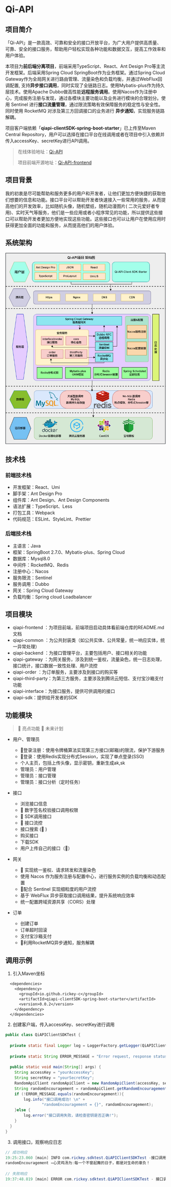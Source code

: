 # Qi-API

## 项目简介

「Qi-API」是一款高效、可靠和安全的接口开放平台，为广大用户提供高质量、可靠、安全的接口服务，帮助用户轻松实现各种功能和数据交互，提高工作效率和用户体验。

本项目为**前后端分离项目**，前端采用TypeScript、React、Ant Design Pro等主流开发框架。后端采用Spring Cloud SpringBoot作为业务框架。通过Spring Cloud Gateway作为全局网关进行路由管理、流量染色和负载均衡，并通过WebFlux回调配置, 支持**异步接口调用**，同时实现了全链路日志。使用Mybatis-plus作为持久层技术。使用Apache Dubbo做高性能**远程服务调用**。使用Nacos作为注册中心，完成服务注册与发现，通过各模块主要功能以及业务进行模块的合理划分。使用 Sentinel 进行**接口流量管理**，通过限流策略有效保障服务的稳定性与安全性。同时使用 RocketMQ 对涉及第三方回调接口的业务进行 **异步通知**，实现服务链路解耦。

项目客户端依赖「**qiapi-clientSDK-spring-boot-starter**」已上传至Maven Central
Repository，用户可以选择在接口平台在线调用或者在项目中引入依赖并传入accessKey、secretKey进行API调用。

> 在线体验地址：[Qi-API](https://www.rickey-qiapi.cn/)
>
>项目前端开源地址：[Qi-API-frontend](https://github.com/rickey-c/qiapi-frontend)

## 项目背景

我的初衷是尽可能帮助和服务更多的用户和开发者，让他们更加方便快捷的获取他们想要的信息和功能。接口平台可以帮助开发者快速接入一些常用的服务，从而提高他们的开发效率，比如随机头像，随机壁纸，随机动漫图片(
二次元爱好者专用)、实时天气等服务，他们是一些应用或者小程序常见的功能，所以提供这些接口可以帮助开发者更加方便地实现这些功能。这些接口也可以让用户在使用应用时获得更加全面的功能和服务，从而提高他们的用户体验。

## 系统架构

![image](https://github.com/rickey-c/Qi-API/blob/master/qiapi-doc/Architecture%20Diagram/Qi-API-Architecture%20Diagram.png?raw=true)

## 技术栈

### 前端技术栈

+ 开发框架：React、Umi
+ 脚手架：Ant Design Pro
+ 组件库：Ant Design、Ant Design Components
+ 语法扩展：TypeScript、Less
+ 打包工具：Webpack
+ 代码规范：ESLint、StyleLint、Prettier

### 后端技术栈

+ 主语言：Java
+ 框架：SpringBoot 2.7.0、Mybatis-plus、Spring Cloud
+ 数据库：Mysql8.0
+ 中间件：RocketMQ、Redis
+ 注册中心：Nacos
+ 服务限流：Sentinel
+ 服务调用：Dubbo
+ 网关：Spring Cloud Gateway
+ 负载均衡：Spring cloud Loadbalancer

## 项目模块

+ qiapi-frontend ：为项目前端，前端项目启动具体看前端仓库的README.md文档
+ qiapi-common ：为公共封装类（如公共实体、公共常量，统一响应实体，统一异常处理）
+ qiapi-backend ：为接口管理平台，主要包括用户、接口相关的功能
+ qiapi-gateway ：为网关服务，涉及到统一鉴权，流量染色，统一日志处理，接口统计，接口数据一致性处理、用户流控
+ qiapi-order ：为订单服务，主要涉及到接口的购买等
+ qiapi-third-party：为第三方服务，主要涉及到腾讯云短信、支付宝沙箱支付功能
+ qiapi-interface：为接口服务，提供可供调用的接口
+ qiapi-sdk：提供给开发者的SDK

## 功能模块

> 🌟 亮点功能 🚀 未来计划

+ 用户、管理员
  + 🌟登录注册：使用令牌桶算法实现第三方接口(邮箱)的限流，保护下游服务
  + 🌟登录：使用Redis实现分布式Session，实现了单点登录(SSO)
  + 个人主页，包括上传头像，显示密钥，重新生成ak,sk
  + 管理员：用户管理
  + 管理员：接口管理
  + 管理员：接口分析（定时任务）
+ 接口
  + 浏览接口信息
  + 🌟 数字签名校验接口调用权限
  + 🌟 SDK调用接口
  + 🌟 接口流控
  + 接口搜索 (🚀 )
  + 购买接口
  + 下载SDK
  + 用户上传自己的接口（🚀）
+ 网关
  + 🌟 实现统一鉴权、请求转发和流量染色
  + 使用 Nacos 作为服务注册与配置中心，进行服务实例的负载均衡和动态配置
  + 🌟配合 Sentinel 实现细粒度的用户流控
  + 基于 WebFlux 异步获取接口调用结果，提升系统响应效率
  + 统一配置跨域资源共享（CORS）处理

+ 订单
  + 创建订单
  + 订单超时回滚
  + 支付宝沙箱支付
  + 🌟利用RocketMQ异步通知，服务解耦

## 调用示例

1. 引入Maven坐标

```pom
  <dependencies>
    <dependency>
      <groupId>io.github.rickey-c</groupId>
      <artifactId>qiapi-clientSDK-spring-boot-starter</artifactId>
      <version>0.0.2</version>
    </dependency>
  </dependencies>
```

2. 创建客户端，传入accessKey、secretKey进行调用

```java
public class QiAPIClientSDKTest {

  private static final Logger log = LoggerFactory.getLogger(QiAPIClientSDKTest.class);

  private static String ERROR_MESSAGE = "Error request, response status: 403";

  public static void main(String[] args) {
    String accessKey = "yourAccessKey";
    String secretKey = "yourSecretKey";
    RandomApiClient randomApiClient = new RandomApiClient(accessKey, secretKey);
    String randomEncouragement = randomApiClient.getRandomEncouragement();
    if (!ERROR_MESSAGE.equals(randomEncouragement)){
        log.info("接口调用成功! \n" +
                "randomEncouragement = {}", randomEncouragement);
    }else {
        log.error("接口调用失败，请检查密钥是否正确!");
    }
  }
}

```

3. 调用接口，观察响应日志

```java
// 成功响应
19:25:23.060 [main] INFO com.rickey.sdktest.QiAPIClientSDKTest -接口调用成功!
randomEncouragement =心灵鸡汤为:每一个不曾起舞的日子，都是对生命的辜负！

// 失败响应
19:37:48.819 [main] ERROR com.rickey.sdktest.QiAPIClientSDKTest - 接口调用失败，请检查密钥是否正确!

```

